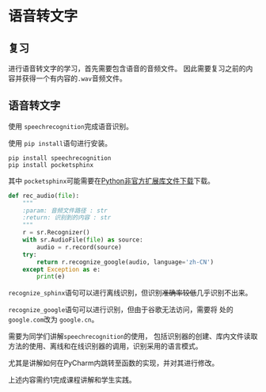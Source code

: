 # 语音转文字

## 复习

进行语音转文字的学习，首先需要包含语音的音频文件。
因此需要复习之前的内容并获得一个有内容的`.wav`音频文件。

## 语音转文字

使用 `speechrecognition`完成语音识别。

使用 `pip install`语句进行安装。

```shell
pip install speechrecognition
pip install pocketsphinx
```

其中 `pocketsphinx`可能需要在[Python非官方扩展库文件下载](https://www.lfd.uci.edu/~gohlke/pythonlibs/ "Python非官方扩展库文件")下载。

```python
def rec_audio(file):
    """
    :param: 音频文件路径 : str
    :return: 识别到的内容 : str
    """
    r = sr.Recognizer()
    with sr.AudioFile(file) as source:
        audio = r.record(source)
    try:
        return r.recognize_google(audio, language='zh-CN')
    except Exception as e:
        print(e)
```

`recognize_sphinx`语句可以进行离线识别，但识别~~准确率较低~~几乎识别不出来。

`recognize_google`语句可以进行识别，但由于谷歌无法访问，需要将 处的 `google.com`改为 `google.cn`。

需要为同学们讲解`speechrecognition`的使用， 包括识别器的创建、库内文件读取方法的使用、离线和在线识别器的调用，识别采用的语言模式。

尤其是讲解如何在PyCharm内跳转至函数的实现，并对其进行修改。

上述内容需约1完成课程讲解和学生实践。
